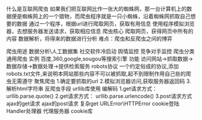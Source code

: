 什么是互联网爬虫
    如果我们把互联网比作一张大的蜘蛛网，那一台计算机上的数据便是蜘蛛网上的一个猎物，而爬虫程序就是一只小蜘蛛，沿着蜘蛛网抓取自己想要的数据
    通过一个程序，根据url进行爬取网页，获取有用信息
    使用程序模拟浏览器，去想服务器发送请求，获取相应信息
爬虫核心
    爬取网页，获得网页中所有的内容
    数据解析，将得来的数据进行分析
    难点：爬虫和反爬虫之间的博弈

爬虫用途
    数据分析\人工数据集
    社交软件冷启动
    舆情监控
    竞争对手监控
爬虫分类
    通用爬虫
        实例
            百度,360,google,sougou等搜索引擎
        功能
            访问网站->抓取数据->数据存储->数据处理->提供检索服务
        robots协议
            一个约定俗成的协议,添加robots.txt文件,来说明本网站那些内容不可以被抓取,起不到限制作用自己些的爬虫无需遵守
    聚焦爬虫
        1.确定要抓取的url
        2.模拟浏览器访问,获取服务器返回码
        3.解析html字符串
反爬虫手段
urllib库使用
编解码
    1.get请求方式：
    urllib.parse.quote()
    2.get请求方式：
    urllib.parse.urlencode()
    3.post请求方式
ajax的get请求
ajax的post请求
复杂get
URLError\HTTPError
cookie登陆
Handler处理器
代理服务器
cookie库


